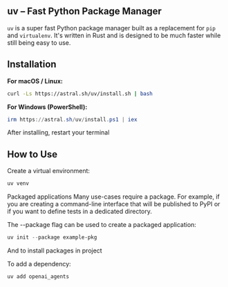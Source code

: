 ## uv – Fast Python Package Manager

`uv` is a super fast Python package manager built as a replacement for `pip` and `virtualenv`. It's written in Rust and is designed to be much faster while still being easy to use.

## Installation

**For macOS / Linux:**

```bash
curl -Ls https://astral.sh/uv/install.sh | bash
```

**For Windows (PowerShell):**

```powershell
irm https://astral.sh/uv/install.ps1 | iex
```

After installing, restart your terminal

## How to Use

Create a virtual environment:

```bash
uv venv
```
Packaged applications Many use-cases require a package. For example, if you are creating a command-line interface that will be published to PyPI or if you want to define tests in a dedicated directory.

The --package flag can be used to create a packaged application:

```powershell
uv init --package example-pkg
```
And to install packages in project

To add a dependency:
```powershell
uv add openai_agents
```
